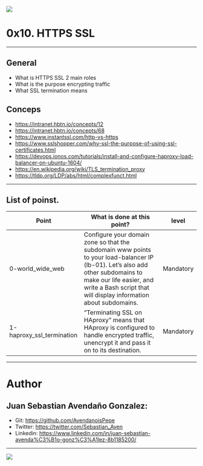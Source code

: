 ![](https://s3.amazonaws.com/intranet-projects-files/holbertonschool-sysadmin_devops/276/FlhGPEK.png)

# 0x10. HTTPS SSL

------------

## General

- What is HTTPS SSL 2 main roles
- What is the purpose encrypting traffic
- What SSL termination means

## Conceps

- https://intranet.hbtn.io/concepts/12
- https://intranet.hbtn.io/concepts/68
- https://www.instantssl.com/http-vs-https
- https://www.sslshopper.com/why-ssl-the-purpose-of-using-ssl-certificates.html
- https://devops.ionos.com/tutorials/install-and-configure-haproxy-load-balancer-on-ubuntu-1604/
- https://en.wikipedia.org/wiki/TLS_termination_proxy
- https://tldp.org/LDP/abs/html/complexfunct.html

------------

## List of poinst.

|  Point | What is done at this point? | level |
| ------------ | ------------ | ------------ | 
| 0-world_wide_web | Configure your domain zone so that the subdomain www points to your load-balancer IP (lb-01). Let’s also add other subdomains to make our life easier, and write a Bash script that will display information about subdomains. | Mandatory | 
| 1-haproxy_ssl_termination | “Terminating SSL on HAproxy” means that HAproxy is configured to handle encrypted traffic, unencrypt it and pass it on to its destination. | Mandatory |

------------

# Author

## Juan Sebastian Avendaño Gonzalez:
- Git: https://github.com/AvendanoisPepe
- Twitter: https://twitter.com/Sebastian_Aven
- Linkedin: https://www.linkedin.com/in/juan-sebastian-avenda%C3%B1o-gonz%C3%A1lez-8b1185200/

------------


![](https://i.imgur.com/HPJ8Qn8.jpg)
